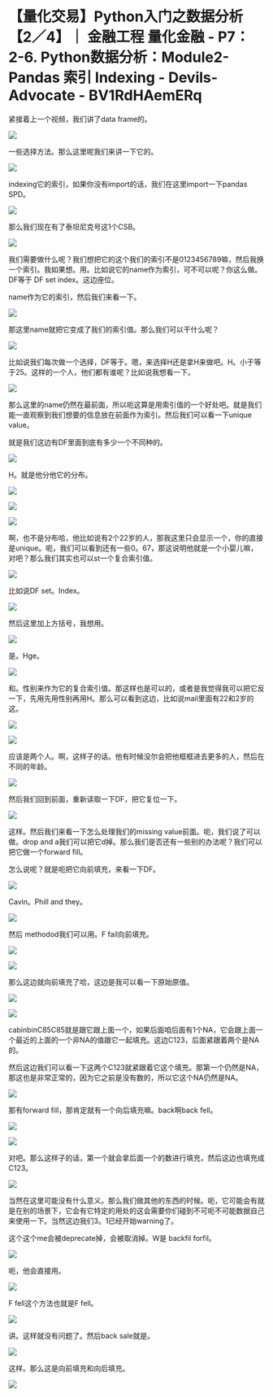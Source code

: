 # 【量化交易】Python入门之数据分析【2／4】｜ 金融工程 量化金融 - P7：2-6. Python数据分析：Module2-Pandas 索引 Indexing - Devils-Advocate - BV1RdHAemERq

紧接着上一个视频，我们讲了data frame的。

![](img/74bd2fb9e97ebe25d1c7502ab653a16d_1.png)

一些选择方法。那么这里呢我们来讲一下它的。

![](img/74bd2fb9e97ebe25d1c7502ab653a16d_3.png)

indexing它的索引，如果你没有import的话，我们在这里import一下pandas SPD。



![](img/74bd2fb9e97ebe25d1c7502ab653a16d_5.png)

那么我们现在有了泰坦尼克号这1个CSB。

![](img/74bd2fb9e97ebe25d1c7502ab653a16d_7.png)

我们需要做什么呢？我们想把它的这个我们的索引不是0123456789嘛，然后我换一个索引。我如果想。用。比如说它的name作为索引，可不可以呢？你这么做。DF等于 DF set index。这边座位。

name作为它的索引，然后我们来看一下。

![](img/74bd2fb9e97ebe25d1c7502ab653a16d_9.png)

那这里name就把它变成了我们的索引值。那么我们可以干什么呢？

![](img/74bd2fb9e97ebe25d1c7502ab653a16d_11.png)

比如说我们每次做一个选择，DF等于。嗯，来选择H还是拿H来做吧。H。小于等于25。这样的一个人，他们都有谁呢？比如说我想看一下。



![](img/74bd2fb9e97ebe25d1c7502ab653a16d_13.png)

那么这里的name仍然在最前面，所以呃这算是用索引值的一个好处吧。就是我们能一直观察到我们想要的信息放在前面作为索引。然后我们可以看一下unique value。

就是我们这边有DF里面到底有多少一个不同种的。

![](img/74bd2fb9e97ebe25d1c7502ab653a16d_15.png)

H。就是他分他它的分布。

![](img/74bd2fb9e97ebe25d1c7502ab653a16d_17.png)

![](img/74bd2fb9e97ebe25d1c7502ab653a16d_18.png)

![](img/74bd2fb9e97ebe25d1c7502ab653a16d_19.png)

啊，也不是分布哈，他比如说有2个22岁的人，那我这里只会显示一个，你的直接是unique。呃，我们可以看到还有一些0。67，那这说明他就是一个小婴儿嘛，对吧？那么我们其实也可以st一个复合索引值。



![](img/74bd2fb9e97ebe25d1c7502ab653a16d_21.png)

比如说DF set。Index。

![](img/74bd2fb9e97ebe25d1c7502ab653a16d_23.png)

然后这里加上方括号，我想用。

![](img/74bd2fb9e97ebe25d1c7502ab653a16d_25.png)

是。Hge。

![](img/74bd2fb9e97ebe25d1c7502ab653a16d_27.png)

和。性别来作为它的复合索引值。那这样也是可以的，或者是我觉得我可以把它反一下，先用先用性别再用H。那么可以看到这边，比如说mail里面有22和2岁的这。



![](img/74bd2fb9e97ebe25d1c7502ab653a16d_29.png)

![](img/74bd2fb9e97ebe25d1c7502ab653a16d_30.png)

应该是两个人。啊，这样子的话。他有时候没尔会把他框框进去更多的人，然后在不同的年龄。

![](img/74bd2fb9e97ebe25d1c7502ab653a16d_32.png)

然后我们回到前面，重新读取一下DF，把它复位一下。

![](img/74bd2fb9e97ebe25d1c7502ab653a16d_34.png)

这样。然后我们来看一下怎么处理我们的missing value前面。呃，我们说了可以做。drop and a我们可以把它d掉。那么我们是否还有一些别的办法呢？我们可以把它做一个forward fill。

怎么说呢？就是呃把它向前填充，来看一下DF。

![](img/74bd2fb9e97ebe25d1c7502ab653a16d_36.png)

Cavin。Phill and they。

![](img/74bd2fb9e97ebe25d1c7502ab653a16d_38.png)

然后 methodod我们可以用。F fail向前填充。

![](img/74bd2fb9e97ebe25d1c7502ab653a16d_40.png)

![](img/74bd2fb9e97ebe25d1c7502ab653a16d_41.png)

那么这边就向前填充了哈，这边是我可以看一下原始原值。

![](img/74bd2fb9e97ebe25d1c7502ab653a16d_43.png)

![](img/74bd2fb9e97ebe25d1c7502ab653a16d_44.png)

cabinbinC85C85就是跟它跟上面一个，如果后面咱后面有1个NA，它会跟上面一个最近的上面的一个非NA的值跟它一起填充。这边C123，后面紧跟着两个是NA的。

然后这边我们可以看一下这两个C123就紧跟着它这个填充。那第一个仍然是NA，那这也是非常正常的，因为它之前是没有数的，所以它这个NA仍然是NA。



![](img/74bd2fb9e97ebe25d1c7502ab653a16d_46.png)

那有forward fill，那肯定就有一个向后填充嘛。back啊back fell。

![](img/74bd2fb9e97ebe25d1c7502ab653a16d_48.png)

![](img/74bd2fb9e97ebe25d1c7502ab653a16d_49.png)

对吧。那么这样子的话，第一个就会拿后面一个的数进行填充，然后这边也填充成C123。

![](img/74bd2fb9e97ebe25d1c7502ab653a16d_51.png)

当然在这里可能没有什么意义。那么我们做其他的东西的时候。呃，它可能会有就是在别的场景下，它会有它特定的用处的这会需要你们碰到不可呃不可能数据自己来使用一下。当然这边我们3。1已经开始warning了。

这个这个me会被deprecate掉，会被取消掉。W是 backfil forfil。

![](img/74bd2fb9e97ebe25d1c7502ab653a16d_53.png)

呃，他会直接用。

![](img/74bd2fb9e97ebe25d1c7502ab653a16d_55.png)

F fell这个方法也就是F fell。

![](img/74bd2fb9e97ebe25d1c7502ab653a16d_57.png)

讲。这样就没有问题了。然后back sale就是。

![](img/74bd2fb9e97ebe25d1c7502ab653a16d_59.png)

这样。那么这是向前填充和向后填充。

![](img/74bd2fb9e97ebe25d1c7502ab653a16d_61.png)